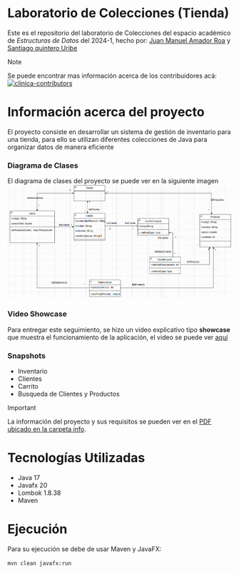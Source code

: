 # Laboratorio de Colecciones (Tienda)

Este es el repositorio del laboratorio de Colecciones del espacio académico de _Estructuras de Datos_ del 2024-1, hecho por: [Juan Manuel Amador Roa](https://github.com/Amador02 "Amador02") y [Santiago quintero Uribe](https://github.com/Tourment0412 "Tourment0412")



> [!NOTE]
> Se puede encontrar mas información acerca de los contribuidores acá:<br>
> [![clinica-contributors](https://img.shields.io/github/contributors/Amador02/laboratorioColecciones?style=for-the-badge&color=ffff00)](https://github.com/Amador02/laboratorioColecciones/graphs/contributors)

# Información acerca del proyecto

El proyecto consiste en desarrollar un sistema de gestión de inventario para una tienda, para ello se utilizan diferentes colecciones de Java para organizar datos de manera eficiente

### Diagrama de Clases

El diagrama de clases del proyecto se puede ver en la siguiente imagen
![diagrama de clases](model/diagrama%2001.png "Diagrama de clases")

### Video Showcase

Para entregar este seguimiento, se hizo un video explicativo tipo __showcase__ que muestra el funcionamiento de la aplicación, el video se puede ver [aquí](https://www.youtube.com/watch?v=ZPb68SpvyqY)

### Snapshots

- Inventario
- Clientes
- Carrito
- Busqueda de Clientes y Productos

> [!IMPORTANT]
> La información del proyecto y sus requisitos se pueden ver en el [PDF ubicado en la carpeta info](info/Laboratorio%20de%20colecciones.pdf "Diagrama de clases").

# Tecnologías Utilizadas
- Java 17
- Javafx 20
- Lombok 1.8.38
- Maven

# Ejecución
Para su ejecución se debe de usar Maven y JavaFX:

```mvn clean javafx:run```
